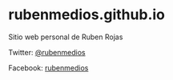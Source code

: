 # rubenmedios.github.io
Sitio web personal de Ruben Rojas

Twitter: [@rubenmedios](http://twitter.com/rubenmedios)

Facebook: [rubenmedios](http://facebook.com/rubenmedios)